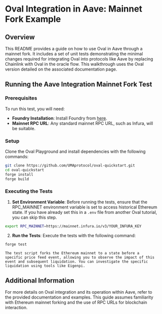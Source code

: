 # Oval Integration in Aave: Mainnet Fork Example

## Overview

This README provides a guide on how to use Oval in Aave through a mainnet fork. It includes a set of unit tests demonstrating the minimal changes required for integrating Oval into protocols like Aave by replacing Chainlink with Oval in the oracle flow. This walkthrough uses the Oval version detailed on the associated documentation page.

## Running the Aave Integration Mainnet Fork Test

### Prerequisites

To run this test, you will need:

- **Foundry Installation**: Install Foundry from [here](https://foundry.paradigm.xyz/).
- **Mainnet RPC URL**: Any standard mainnet RPC URL, such as Infura, will be suitable.

### Setup

Clone the Oval Playground and install dependencies with the following commands:
```bash
git clone https://github.com/UMAprotocol/oval-quickstart.git
cd oval-quickstart
forge install
forge build
```

### Executing the Tests

1.  **Set Environment Variable**: Before running the tests, ensure that the RPC_MAINNET environment variable is set to access historical Ethereum state. If you have already set this in a `.env` file from another Oval tutorial, you can skip this step.
   ```bash
   export RPC_MAINNET=https://mainnet.infura.io/v3/YOUR_INFURA_KEY
   ```

2.  **Run the Tests**: Execute the tests with the following command:
   ```bash
   forge test
   ```

    The test script forks the Ethereum mainnet to a state before a specific price feed event, allowing you to observe the impact of this event and subsequent liquidation. You can investigate the specific liquidation using tools like Eigenpi.

## Additional Information

For more details on Oval integration and its operation within Aave, refer to the provided documentation and examples. This guide assumes familiarity with Ethereum mainnet forking and the use of RPC URLs for blockchain interaction.
